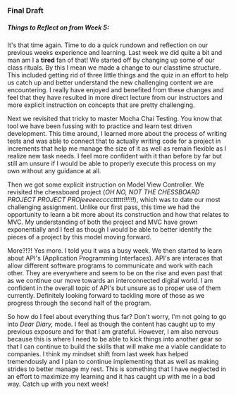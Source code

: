 ### Final Draft

##### Things to Reflect on from Week 5:
It's that time again.  Time to do a quick rundown and reflection on our previous weeks experience and learning.  Last week we did quite a bit and man am I a **tired** fan of that!  We started off by changing up some of our class rituals.  By this I mean we made a change to our classtime structure.  This included getting rid of three little things and the quiz in an effort to help us catch up and better understand the new challenging content we are encountering.  I really have enjoyed and benefited from these changes and feel that they have resulted in more direct lecture from our instructors and more explicit instruction on concepts that are pretty challenging.

Next we revisited that tricky to master Mocha Chai Testing.  You know that tool we have been fussing with to practice and learn test driven development.  This time around, I learned more about the process of writing tests and was able to connect that to actually writing code for a project in increments that help me manage the size of it as well as remain flexible as I realize new task needs.  I feel more confident with it than before by far but still am unsure if I would be able to properly execute this process on my own without any guidance at all.

Then we got some explicit instruction on Model View Controller.  We revisited the chessboard project (_OH NO, NOT THE CHESSBOARD PROJECT PROJECT PROjeeeeeccccttttt!!!!!!_), which was to date our most challenging assignment.  Unlike our first pass, this time we had the opportunity to learn a bit more about its construction and how that relates to MVC.  My understanding of both the project and MVC have grown exponentially and I feel as though I would be able to better identify the pieces of a project by this model moving forward.

More?!?! Yes more.  I told you it was a busy week.  We then started to learn about API's (Application Programming Interfaces).  API's are interaces that allow different software programs to communicate and work with each other.  They are everywhere and seem to be on the rise and even past that as we continue our move towards an interconnected digital world.  I am confident in the overall topic of API's but unsure as to proper use of them currently.  Definitely looking forward to tackling more of those as we progress through the second half of the program.

So how do I feel about everything thus far?  Don't worry, I'm not going to go into _Dear Diary,_ mode.  I feel as though the content has caught up to my previous exposure and for that I am grateful.  However, I am also nervous because this is where I need to be able to kick things into another gear so that I can continue to build the skills that will make me a viable candidate to companies.  I think my mindset shift from last week has helped tremendously and I plan to continue implementing that as well as making strides to better manage my rest.  This is something that I have neglected in an effort to maximize my learning and it has caught up with me in a bad way.  Catch up with you next week!


